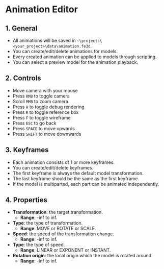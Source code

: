 # Animation Editor

## 1. General

- All animations will be saved in `~\projects\<your_project>\data\animation.fe3d`.
- You can create/edit/delete animations for models.
- Every created animation can be applied to models through scripting.
- You can select a preview model for the animation playback.

## 2. Controls

- Move camera with your mouse
- Press `RMB` to toggle camera
- Scroll `MMB` to zoom camera
- Press `H` to toggle debug rendering
- Press `R` to toggle reference box
- Press `F` to toggle wireframe
- Press `ESC` to go back
- Press `SPACE` to move upwards
- Press `SHIFT` to move downwards

## 3. Keyframes

- Each animation consists of 1 or more keyframes.
- You can create/edit/delete keyframes.
- The first keyframe is always the default model transformation.
- The last keyframe should be the same as the first keyframe.
- If the model is multiparted, each part can be animated independently.

## 4. Properties

- **Transformation**: the target transformation.
  - **Range**: -inf to inf.
- **Type**: the type of transformation.
  - **Range**: MOVE or ROTATE or SCALE.
- **Speed**: the speed of the transformation change.
  - **Range**: -inf to inf.
- **Type**: the type of speed.
  - **Range**: LINEAR or EXPONENT or INSTANT.
- **Rotation origin**: the local origin which the model is rotated around.
  - **Range**: -inf to inf.
